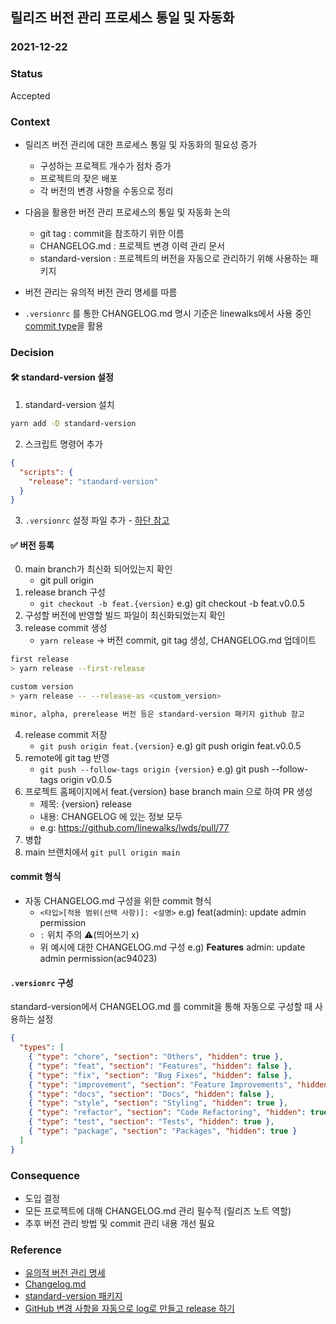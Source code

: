 ## 릴리즈 버전 관리 프로세스 통일 및 자동화

### 2021-12-22

### Status
Accepted

### Context
- 릴리즈 버전 관리에 대한 프로세스 통일 및 자동화의 필요성 증가
    - 구성하는 프로젝트 개수가 점차 증가
    - 프로젝트의 잦은 배포
    - 각 버전의 변경 사항을 수동으로 정리

- 다음을 활용한 버전 관리 프로세스의 통일 및 자동화 논의
    - git tag : commit을 참조하기 위한 이름
    - CHANGELOG.md : 프로젝트 변경 이력 관리 문서
    - standard-version : 프로젝트의 버전을 자동으로 관리하기 위해 사용하는 패키지
- 버전 관리는 유의적 버전 관리 명세를 따름
- `.versionrc` 를 통한 CHANGELOG.md 명시 기준은 linewalks에서 사용 중인 [commit type](https://github.com/linewalks/dev-common/wiki/Commit-%EA%B0%80%EC%9D%B4%EB%93%9C)을 활용

### Decision

#### 🛠 standard-version 설정

1. standard-version 설치

```bash
yarn add -D standard-version
```

2. 스크립트 명령어 추가
```json
{
  "scripts": {
    "release": "standard-version"
  }
}
```
3. `.versionrc` 설정 파일 추가 - [하단 참고](https://github.com/linewalks/fe-common/wiki/%5BADR%5D-%EB%A6%B4%EB%A6%AC%EC%A6%88-%EB%B2%84%EC%A0%84-%EA%B4%80%EB%A6%AC-%ED%94%84%EB%A1%9C%EC%84%B8%EC%8A%A4-%ED%86%B5%EC%9D%BC-%EB%B0%8F-%EC%9E%90%EB%8F%99%ED%99%94-%EB%85%BC%EC%9D%98#versionrc-%EA%B5%AC%EC%84%B1)

#### ✅ 버전 등록
0. main branch가 최신화 되어있는지 확인
    - git pull origin
1. release branch 구성
    - `git checkout -b feat.{version}` e.g) git checkout -b feat.v0.0.5
2. 구성할 버전에 반영할 빌드 파일이 최신화되었는지 확인
3. release commit 생성
    - `yarn release` -> 버전 commit, git tag 생성, CHANGELOG.md 업데이트
```bash
first release
> yarn release --first-release

custom version
> yarn release -- --release-as <custom_version>

minor, alpha, prerelease 버전 등은 standard-version 패키지 github 참고
```
4. release commit 저장
    - `git push origin feat.{version}` e.g) git push origin feat.v0.0.5
5. remote에 git tag 반영
    - `git push --follow-tags origin {version}` e.g) git push --follow-tags origin v0.0.5
6. 프로젝트 홈페이지에서 feat.{version} base branch main 으로 하여 PR 생성
    - 제목: {version} release
    - 내용: CHANGELOG 에 있는 정보 모두
    - e.g: https://github.com/linewalks/lwds/pull/77
7. 병합
8. main 브랜치에서 `git pull origin main`

#### commit 형식
- 자동 CHANGELOG.md 구성을 위한 commit 형식
   - `<타입>[적용 범위(선택 사항)]: <설명>`  e.g) feat(admin): update admin permission
   - `:` 위치 주의 ⚠(띄어쓰기 x)
   - 위 예시에 대한 CHANGELOG.md 구성 e.g) **Features** admin: update admin permission(ac94023)

#### `.versionrc` 구성
standard-version에서 CHANGELOG.md 를 commit을 통해 자동으로 구성할 때 사용하는 설정

```json
{
  "types": [
    { "type": "chore", "section": "Others", "hidden": true },
    { "type": "feat", "section": "Features", "hidden": false },
    { "type": "fix", "section": "Bug Fixes", "hidden": false },
    { "type": "improvement", "section": "Feature Improvements", "hidden": true },
    { "type": "docs", "section": "Docs", "hidden": false },
    { "type": "style", "section": "Styling", "hidden": true },
    { "type": "refactor", "section": "Code Refactoring", "hidden": true },
    { "type": "test", "section": "Tests", "hidden": true },
    { "type": "package", "section": "Packages", "hidden": true }
  ]
}
```

### Consequence
- 도입 결정
- 모든 프로젝트에 대해 CHANGELOG.md 관리 필수적 (릴리즈 노트 역할)
- 추후 버전 관리 방법 및 commit 관리 내용 개선 필요

### Reference
- [유의적 버전 관리 명세](https://semver.org/lang/ko/)
- [Changelog.md](https://Changelog.md)
- [standard-version 패키지](https://github.com/conventional-changelog/standard-version)
- [GitHub 변경 사항을 자동으로 log로 만들고 release 하기](https://musma.github.io/2020/07/27/changelog.html)
